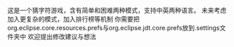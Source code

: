 这是一个猜字符游戏，含有简单和困难两种模式，支持中英两种语言。
未来考虑加入更复杂的模式，加入排行榜等机制
你需要把org.eclipse.core.resources.prefs与org.eclipse.jdt.core.prefs放到.settings文件夹中
欢迎提出修改建议与想法

